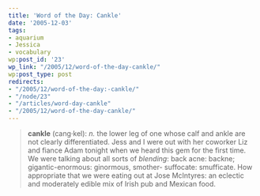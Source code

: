 ```yaml
---
title: 'Word of the Day: Cankle'
date: '2005-12-03'
tags:
- aquarium
- Jessica
- vocabulary
wp:post_id: '23'
wp_link: "/2005/12/word-of-the-day-cankle/"
wp:post_type: post
redirects:
- "/2005/12/word-of-the-day:-cankle/"
- "/node/23"
- "/articles/word-day-cankle"
- "/2005/12/word-of-the-day-cankle/"
---
```


> **cankle** (cang·kel): _n._ the lower leg of one whose calf and ankle are not clearly differentiated.
Jess and I were out with her coworker Liz and fiance Adam tonight when we heard this gem for the first time. We were talking about all sorts of _blending_: back acne: backne; gigantic-enormous: ginormous, smother- suffocate: smufficate. How appropriate that we were eating out at Jose McIntyres: an eclectic and moderately edible mix of Irish pub and Mexican food.
